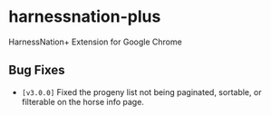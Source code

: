 # harnessnation-plus
HarnessNation+ Extension for Google Chrome

## Bug Fixes

* `[v3.0.0]` Fixed the progeny list not being paginated, sortable, or filterable on the horse info page.